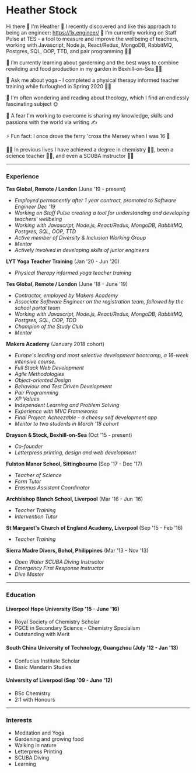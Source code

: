 # Heather Stock 

Hi there 👋 I'm Heather 🙂 I recently discovered and like this approach to being an engineer: https://1x.engineer/
🔭 I’m currently working on Staff Pulse at TES - a tool to measure and improve the wellbeing of teachers, working with Javascript, Node.js, React/Redux, MongoDB, RabbitMQ, Postgres, SQL, OOP, TTD, and pair programming 👩‍💻

🌱 I’m currently learning about garderning and the best ways to combine rewilding and food production in my garden in Bexhill-on-Sea 👩‍🌾

💬 Ask me about yoga - I completed a physical therapy informed teacher training while furloughed in Spring 2020 🤸‍♀️

🤔 I'm often wondering and reading about theology, which I find an endlessly fascinating subject 🌞

💪 A fear I'm working to overcome is sharing my knowledge, skills and passions with the world via writing ✍️

⚡ Fun fact: I once drove the ferry 'cross the Mersey when I was 16 🚢

🕵️‍♀️ In previous lives I have achieved a degree in chemistry 👩‍🔬, been a science teacher 👩‍🏫, and even a SCUBA instructor 🧜‍♀️

***

### Experience

**Tes Global, Remote / London** (June '19 - present)
- *Employed permanently after 1 year contract, promoted to Software Engineer Dec '19* 
- *Working on Staff Pulse creating a tool for understanding and developing teachers' wellbeing*
- *Working with Javascript, Node.js, React/Redux, MongoDB, RabbitMQ, Postgres, SQL, OOP, TTD*
- *Active member of Diversity & Inclusion Working Group*
- *Mentor*
- *Actively involved in developing skills of junior engineers*

**LYT Yoga Teacher Training** (Jan '20 - Jun '20)
- *Physical therapy informed yoga teacher training*

**Tes Global, Remote / London** (June '18 - June '19)
- *Contractor, employed by Makers Academy*
- *Associate Software Engineer on the registration team, followed by the school portal team*
- *Working with Javascript, Node.js, React/Redux, MongoDB, RabbitMQ, Postgres, SQL, OOP, TDD*
- *Champion of the Study Club*
- *Mentor*

**Makers Academy** (January 2018 cohort)
- *Europe's leading and most selective development bootcamp, a 16-week intensive course.*
- *Full Stack Web Development*
- *Agile Methodologies*
- *Object-oriented Design*
- *Behaviour and Test Driven Development*
- *Pair Programming*
- *XP Values*
- *Independent Learning and Problem Solving*
- *Experience with MVC Frameworks*
- *Final Project: Acheezable - a cheesy self development app*
- *Mentor to two students in March '18 cohort*

**Drayson & Stock, Bexhill-on-Sea** (Oct '15 - present)
- *Co-founder*
- *Letterpress printing, design and web development*

**Fulston Manor School, Sittingbourne** (Sep '17 - Dec '17)
- *Teacher of Science*
- *Form Tutor*
- *Erasmus Assistant Coordinator*

**Archbishop Blanch School, Liverpool** (Mar '16 - Jun '16)
- *Teacher Training*
- *Intervention Tutor*

**St Margaret's Church of England Academy, Liverpool** (Sep '15 - Feb '16)
- *Teacher Training*

**Sierra Madre Divers, Bohol, Philippines** (Mar '13 - Nov '13)
- *Open Water SCUBA Diving Instructor*
- *Emergency First Response Instructor*
- *Dive Master*

***

### Education

#### Liverpool Hope University (Sep '15 - June '16)

- Royal Society of Chemistry Scholar
- PGCE in Secondary Science - Chemistry Specialism 
- Outstanding with Merit

#### South China University of Technology, Guangzhou (July '12 - Jan '13)

- Confucius Institute Scholar
- Basic Mandarin Studies

#### University of Liverpool (Sep '09 - June '12)

- BSc Chemistry
- 2:1 with Honours

***

### Interests

- Meditation and Yoga
- Gardening and growing food
- Walking in nature
- Letterpress Printing
- SCUBA Diving
- Learning
